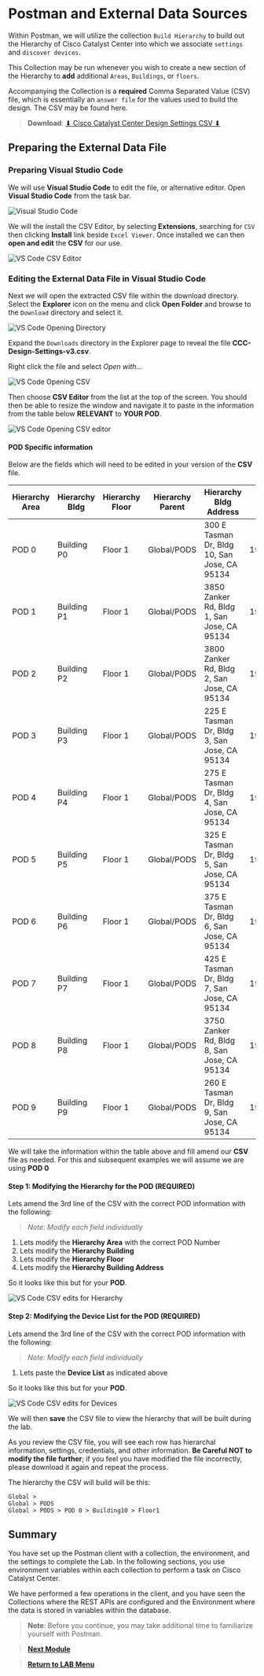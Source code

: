 # Postman and External Data Sources

Within Postman, we will utilize the collection `Build Hierarchy` to build out the Hierarchy of Cisco Catalyst Center into which we associate `settings` and `discover devices`. 

This Collection may be run whenever you wish to create a new section of the Hierarchy to **add** additional `Areas`, `Buildings`, or `floors`. 

Accompanying the Collection is a **required** Comma Separated Value (CSV) file, which is essentially an `answer file` for the values used to build the design. The CSV may be found here. 

> **Download**: <a href="https://minhaskamal.github.io/DownGit/#/home?url=https://github.com/kebaldwi/DNAC-TEMPLATES/blob/master/LABS/LAB-I-Rest-API-Orchestration/postman/devnettestdrive/CCC-Design-Settings-v3.csv" target="_blank">⬇︎ Cisco Catalyst Center Design Settings CSV ⬇︎</a>

## Preparing the External Data File

### Preparing Visual Studio Code

We will use **Visual Studio Code** to edit the file, or alternative editor. Open **Visual Studio Code** from the task bar. 

![Visual Studio Code](./assets/vscode.png)

We will the install the CSV Editor, by selecting **Extensions**, searching for `CSV` then clicking **Install** link beside `Excel Viewer`. Once installed we can then **open and edit** the **CSV** for our use.

![VS Code CSV Editor](./assets/vscode-csveditor.png)

### Editing the External Data File in Visual Studio Code

Next we will open the extracted CSV file within the download directory. Select the **Explorer** icon on the menu and click **Open Folder** and browse to the `Download` directory and select it. 

![VS Code Opening Directory](./assets/vscode-directory.png)

Expand the `Downloads` directory in the Explorer page to reveal the file **CCC-Design-Settings-v3.csv**.

Right click the file and select *Open with...* 

![VS Code Opening CSV](./assets/vscode-csv-open.png)

Then choose **CSV Editor** from the list at the top of the screen. You should then be able to resize the window and navigate it to paste in the information from the table below **RELEVANT** to **YOUR POD**.

![VS Code Opening CSV editor](./assets/vscode-csveditor-open.png)

#### POD Specific information

Below are the fields which will need to be edited in your version of the **CSV** file.

|Hierarchy Area|Hierarchy Bldg|Hierarchy Floor|Hierarchy Parent|Hierarchy Bldg Address|Device List|
|--------------|--------------|---------------|----------------|----------------------|-----------|
|POD 0|Building P0|Floor 1|Global/PODS|300 E Tasman Dr, Bldg 10, San Jose, CA 95134|198.18.140.1,198.18.10.2,198.18.20.2|
|POD 1|Building P1|Floor 1|Global/PODS|3850 Zanker Rd, Bldg 1, San Jose, CA 95134  |198.18.141.1,198.18.11.2,198.18.21.2|
|POD 2|Building P2|Floor 1|Global/PODS|3800 Zanker Rd, Bldg 2, San Jose, CA 95134  |198.18.142.1,198.18.12.2,198.18.22.2|
|POD 3|Building P3|Floor 1|Global/PODS|225 E Tasman Dr, Bldg 3, San Jose, CA 95134 |198.18.143.1,198.18.13.2,198.18.23.2|
|POD 4|Building P4|Floor 1|Global/PODS|275 E Tasman Dr, Bldg 4, San Jose, CA 95134 |198.18.144.1,198.18.14.2,198.18.24.2|
|POD 5|Building P5|Floor 1|Global/PODS|325 E Tasman Dr, Bldg 5, San Jose, CA 95134 |198.18.145.1,198.18.15.2,198.18.25.2|
|POD 6|Building P6|Floor 1|Global/PODS|375 E Tasman Dr, Bldg 6, San Jose, CA 95134 |198.18.146.1,198.18.16.2,198.18.26.2|
|POD 7|Building P7|Floor 1|Global/PODS|425 E Tasman Dr, Bldg 7, San Jose, CA 95134 |198.18.147.1,198.18.17.2,198.18.27.2|
|POD 8|Building P8|Floor 1|Global/PODS|3750 Zanker Rd, Bldg 8, San Jose, CA 95134  |198.18.148.1,198.18.18.2,198.18.28.2|
|POD 9|Building P9|Floor 1|Global/PODS|260 E Tasman Dr, Bldg 9, San Jose, CA 95134 |198.18.149.1,198.18.19.2,198.18.29.2|

We will take the information within the table above and fill amend our **CSV** file as needed. For this and subsequent examples we will assume we are using **POD 0** 

#### **Step 1**: Modifying the Hierarchy for the POD **(REQUIRED)**

Lets amend the 3rd line of the CSV with the correct POD information with the following: 

> *Note:* *Modify each field individually*

1. Lets modify the **Hierarchy Area** with the correct POD Number
2. Lets modify the **Hierarchy Building**  
3. Lets modify the **Hierarchy Floor**
4. Lets modify the **Hierarchy Building Address**

So it looks like this but for your **POD**.

![VS Code CSV edits for Hierarchy](./assets/csv-edit-hierarchy.png)

#### **Step 2**: Modifying the Device List for the POD **(REQUIRED)**

Lets amend the 3rd line of the CSV with the correct POD information with the following: 

> *Note:* *Modify each field individually*

1. Lets paste the **Device List** as indicated above

So it looks like this but for your **POD**.

![VS Code CSV edits for Devices](./assets/csv-edit-devices.png)

We will then **save** the CSV file to view the hierarchy that will be built during the lab. 

As you review the CSV file, you will see each row has hierarchal information, settings, credentials, and other information. **Be Careful NOT to modify the file further**; if you feel you have modified the file incorrectly, please download it again and repeat the process.

The hierarchy the CSV will build will be this:

```text
Global >
Global > PODS
Global > PODS > POD 0 > Building10 > Floor1
```
## Summary

You have set up the Postman client with a collection, the environment, and the settings to complete the Lab. In the following sections, you use environment variables within each collection to perform a task on Cisco Catalyst Center.

We have performed a few operations in the client, and you have seen the Collections where the REST APIs are configured and the Environment where the data is stored in variables within the database.

> **Note**: Before you continue, you may take additional time to familiarize yourself with Postman.

> [**Next Module**](../catc-catcenter-1-hierarchy/01-intro.md)

> [**Return to LAB Menu**](../README.md)